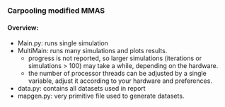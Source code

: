 ### Carpooling modified MMAS
#### Overview:
- Main.py: runs single simulation
- MultiMain: runs many simulations and plots results.
    - progress is not reported, so larger simulations (iterations or simulations > 100) may take a while, depending on the hardware.
    - the number of processor threads can be adjusted by a single variable, adjust it according to your hardware and preferences.
- data.py: contains all datasets used in report
- mapgen.py: very primitive file used to generate datasets.